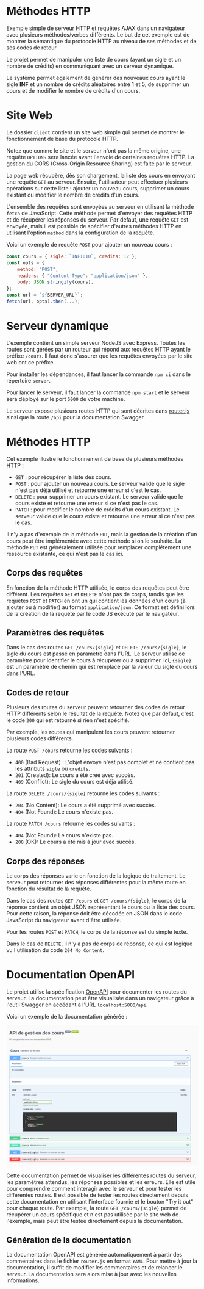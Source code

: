 # Méthodes HTTP

Exemple simple de serveur HTTP et requêtes AJAX dans un navigateur avec plusieurs méthodes/verbes différents. Le but de cet exemple est de montrer la sémantique du protocole HTTP au niveau de ses méthodes et de ses codes de retour.

Le projet permet de manipuler une liste de cours (ayant un sigle et un nombre de crédits) en communiquant avec un serveur dynamique.

Le système permet également de générer des nouveaux cours ayant le sigle **INF** et un nombre de crédits aléatoires entre 1 et 5, de supprimer un cours et de modifier le nombre de crédits d'un cours.


# Site Web

Le dossier `client` contient un site web simple qui permet de montrer le fonctionnement de base du protocole HTTP.

Notez que comme le site et le serveur n'ont pas la même origine, une requête `OPTIONS` sera lancée avant l'envoie de certaines requêtes HTTP. La gestion du CORS (Cross-Origin Resource Sharing) est faite par le serveur.

La page web récupère, dès son chargement, la liste des cours en envoyant une requête `GET` au serveur. Ensuite, l'utilisateur peut effectuer plusieurs opérations sur cette liste : ajouter un nouveau cours, supprimer un cours existant ou modifier le nombre de crédits d'un cours.

L'ensemble des requêtes sont envoyées au serveur en utilisant la méthode `fetch` de JavaScript. Cette méthode permet d'envoyer des requêtes HTTP et de récupérer les réponses du serveur. Par défaut, une requête `GET` est envoyée, mais il est possible de spécifier d'autres méthodes HTTP en utilisant l'option `method` dans la configuration de la requête.

Voici un exemple de requête `POST` pour ajouter un nouveau cours :

```javascript
const cours = { sigle: `INF1010`, credits: 12 };
const opts = {
    method: "POST",
    headers: { "Content-Type": "application/json" },
    body: JSON.stringify(cours),
};
const url = `${SERVER_URL}`;
fetch(url, opts).then(...);
```

# Serveur dynamique

L'exemple contient un simple serveur NodeJS avec Express. Toutes les routes sont gérées par un routeur qui répond aux requêtes HTTP ayant le préfixe `/cours`. Il faut donc s'assurer que les requêtes envoyées par le site web ont ce préfixe.

Pour installer les dépendances, il faut lancer la commande `npm ci` dans le répertoire `server`.

Pour lancer le serveur, il faut lancer la commande `npm start` et le serveur sera déployé sur le port `5000` de votre machine.

Le serveur expose plusieurs routes HTTP qui sont décrites dans [router.js](./server/router.js) ainsi que la route `/api` pour la documentation Swagger.

# Méthodes HTTP

Cet exemple illustre le fonctionnement de base de plusieurs méthodes HTTP :
- `GET` : pour récupérer la liste des cours.
- `POST` : pour ajouter un nouveau cours. Le serveur valide que le sigle n'est pas déjà utilisé et retourne une erreur si c'est le cas.
- `DELETE` : pour supprimer un cours existant. Le serveur valide que le cours existe et retourne une erreur si ce n'est pas le cas.
- `PATCH` : pour modifier le nombre de crédits d'un cours existant. Le serveur valide que le cours existe et retourne une erreur si ce n'est pas le cas.

Il n'y a pas d'exemple de la méthode `PUT`, mais la gestion de la création d'un cours peut être implémentée avec cette méthode si on le souhaite. La méthode `PUT` est généralement utilisée pour remplacer complétement une ressource existante, ce qui n'est pas le cas ici.

## Corps des requêtes

En fonction de la méthode HTTP utilisée, le corps des requêtes peut être différent. Les requêtes `GET` et `DELETE` n'ont pas de corps, tandis que les requêtes `POST` et `PATCH` en ont un qui contient les données d'un cours (à ajouter ou à modifier) au format `application/json`. Ce format est défini lors de la création de la requête par le code JS exécuté par le navigateur.

## Paramètres des requêtes

Dans le cas des routes `GET /cours/{sigle}` et `DELETE /cours/{sigle}`, le sigle du cours est passé en paramètre dans l'URL. Le serveur utilise ce paramètre pour identifier le cours à récupérer ou à supprimer. Ici, `{sigle}` est un paramètre de chemin qui est remplacé par la valeur du sigle du cours dans l'URL.

## Codes de retour

Plusieurs des routes du serveur peuvent retourner des codes de retour HTTP différents selon le résultat de la requête. Notez que par défaut, c'est le code `200` qui est retourné si rien n'est spécifié. 

Par exemple, les routes qui manipulent les cours peuvent retourner plusieurs codes différents.
 
La route `POST /cours` retourne les codes suivants :
- `400` (Bad Request) : L'objet envoyé n'est pas complet et ne contient pas les attributs `sigle` ou `credits`.
- `201` (Created): Le cours a été créé avec succès.
- `409` (Conflict): Le sigle du cours est déjà utilisé.

La route `DELETE /cours/{sigle}` retourne les codes suivants :
- `204` (No Content): Le cours a été supprimé avec succès.
- `404` (Not Found): Le cours n'existe pas.

La route `PATCH /cours` retourne les codes suivants :
- `404` (Not Found): Le cours n'existe pas.
- `200` (OK): Le cours a été mis à jour avec succès.

## Corps des réponses

Le corps des réponses varie en fonction de la logique de traitement. Le serveur peut retourner des réponses différentes pour la même route en fonction du résultat de la requête.

Dans le cas des routes `GET /cours` et `GET /cours/{sigle}`, le corps de la réponse contient un objet JSON représentant le cours ou la liste des cours. Pour cette raison, la réponse doit être décodée en JSON dans le code JavaScript du navigateur avant d'être utilisée.

Pour les routes `POST` et `PATCH`, le corps de la réponse est du simple texte.

Dans le cas de `DELETE`, il n'y a pas de corps de réponse, ce qui est logique vu l'utilisation du code `204 No Content`.

# Documentation OpenAPI

Le projet utilise la spécification [OpenAPI](https://www.openapis.org/) pour documenter les routes du serveur. La documentation peut être visualisée dans un navigateur grâce à l'outil Swagger en accédant à l'URL `localhost:5000/api`.

Voici un exemple de la documentation générée :

![Exemple de documentation avec Swagger](./api_doc.png)

Cette documentation permet de visualiser les différentes routes du serveur, les paramètres attendus, les réponses possibles et les erreurs. Elle est utile pour comprendre comment interagir avec le serveur et pour tester les différentes routes. Il est possible de tester les routes directement depuis cette documentation en utilisant l'interface fournie et le bouton "Try it out" pour chaque route. Par exemple, la route `GET /cours/{sigle}` permet de récupérer un cours spécifique et n'est pas utilisée par le site web de l'exemple, mais peut être testée directement depuis la documentation.

## Génération de la documentation

La documentation OpenAPI est générée automatiquement à partir des commentaires dans le fichier `router.js` en format `YAML`. Pour mettre à jour la documentation, il suffit de modifier les commentaires et de relancer le serveur. La documentation sera alors mise à jour avec les nouvelles informations.